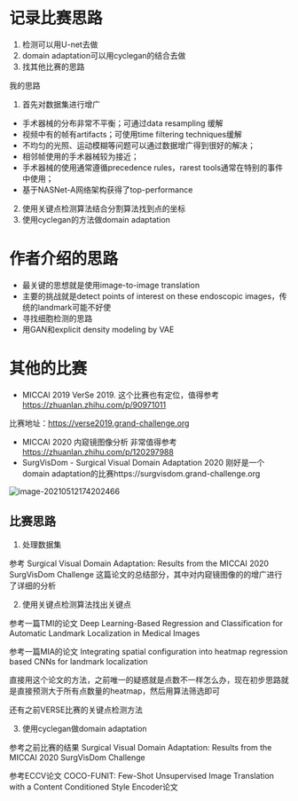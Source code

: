 # 记录比赛思路

1. 检测可以用U-net去做
2. domain adaptation可以用cyclegan的结合去做
3. 找其他比赛的思路



我的思路 

1. 首先对数据集进行增广

- 手术器械的分布非常不平衡；可通过data resampling 缓解
- 视频中有的帧有artifacts；可使用time filtering techniques缓解
- 不均匀的光照、运动模糊等问题可以通过数据增广得到很好的解决；
- 相邻帧使用的手术器械较为接近；
- 手术器械的使用通常遵循precedence rules，rarest tools通常在特别的事件中使用；
- 基于NASNet-A网络架构获得了top-performance

2. 使用关键点检测算法结合分割算法找到点的坐标
3. 使用cyclegan的方法做domain adaptation



# 作者介绍的思路

- 最关键的思想就是使用image-to-image translation
- 主要的挑战就是detect points of interest on these endoscopic images，传统的landmark可能不好使
- 寻找细胞检测的思路
- 用GAN和explicit density modeling by VAE



# 其他的比赛

- MICCAI 2019 VerSe 2019. 这个比赛也有定位，值得参考  https://zhuanlan.zhihu.com/p/90971011 

比赛地址：https://verse2019.grand-challenge.org

- MICCAI 2020 内窥镜图像分析 非常值得参考 https://zhuanlan.zhihu.com/p/120297988
- SurgVisDom - Surgical Visual Domain Adaptation 2020 刚好是一个domain adaptation的比赛https://surgvisdom.grand-challenge.org









![image-20210512174202466](https://cdn.jsdelivr.net/gh/nekomiao123/pic/img/image-20210512174202466.png)



## 比赛思路

1. 处理数据集

参考 Surgical Visual Domain Adaptation: Results from the MICCAI 2020 SurgVisDom Challenge 这篇论文的总结部分，其中对内窥镜图像的的增广进行了详细的分析

2. 使用关键点检测算法找出关键点

参考一篇TMI的论文 Deep Learning-Based Regression and Classification for Automatic Landmark Localization in Medical Images

参考一篇MIA的论文 Integrating spatial configuration into heatmap regression based CNNs for landmark localization

直接用这个论文的方法，之前唯一的疑惑就是点数不一样怎么办，现在初步思路就是直接预测大于所有点数量的heatmap，然后用算法筛选即可

还有之前VERSE比赛的关键点检测方法

3. 使用cyclegan做domain adaptation

参考之前比赛的结果 Surgical Visual Domain Adaptation: Results from the MICCAI 2020 SurgVisDom Challenge

参考ECCV论文 COCO-FUNIT: Few-Shot Unsupervised Image Translation with a Content Conditioned Style Encoder论文